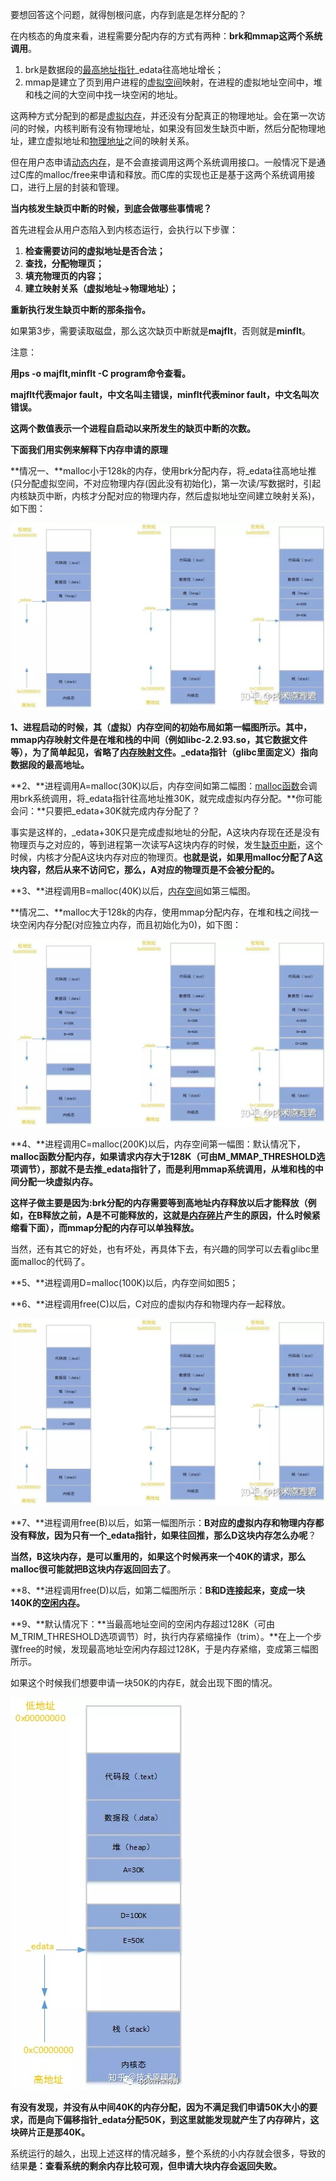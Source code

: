 要想回答这个问题，就得刨根问底，内存到底是怎样分配的？

在内核态的角度来看，进程需要分配内存的方式有两种：**brk和mmap这两个系统调用**。

1. brk是数据段的[最高地址指针](https://www.zhihu.com/search?q=最高地址指针&search_source=Entity&hybrid_search_source=Entity&hybrid_search_extra={"sourceType"%3A"article"%2C"sourceId"%3A69555704})_edata往高地址增长；
2. mmap是建立了页到用户进程的[虚拟空间](https://www.zhihu.com/search?q=虚拟空间&search_source=Entity&hybrid_search_source=Entity&hybrid_search_extra={"sourceType"%3A"article"%2C"sourceId"%3A69555704})映射，在进程的虚拟地址空间中，堆和栈之间的大空间中找一块空闲的地址。

这两种方式分配到的都是[虚拟内存](https://www.zhihu.com/search?q=虚拟内存&search_source=Entity&hybrid_search_source=Entity&hybrid_search_extra={"sourceType"%3A"article"%2C"sourceId"%3A69555704})，并还没有分配真正的物理地址。会在第一次访问的时候，内核判断有没有物理地址，如果没有回发生缺页中断，然后分配物理地址，建立虚拟地址和[物理地址](https://www.zhihu.com/search?q=物理地址&search_source=Entity&hybrid_search_source=Entity&hybrid_search_extra={"sourceType"%3A"article"%2C"sourceId"%3A69555704})之间的映射关系。

但在用户态申请[动态内存](https://www.zhihu.com/search?q=动态内存&search_source=Entity&hybrid_search_source=Entity&hybrid_search_extra={"sourceType"%3A"article"%2C"sourceId"%3A69555704})，是不会直接调用这两个系统调用接口。一般情况下是通过C库的malloc/free来申请和释放。而C库的实现也正是基于这两个系统调用接口，进行上层的封装和管理。



**当内核发生缺页中断的时候，到底会做哪些事情呢？**

首先进程会从用户态陷入到内核态运行，会执行以下步骤：

1. **检查需要访问的虚拟地址是否合法；**
2. **查找，分配物理页；**
3. **填充物理页的内容；**
4. **建立映射关系（虚拟地址->物理地址）；**

**重新执行发生缺页中断的那条指令。**

如果第3步，需要读取磁盘，那么这次缺页中断就是**majflt**，否则就是**minflt**。

注意：

**用ps -o majflt,minflt -C program命令查看。**

**majflt代表major fault，中文名叫主错误，minflt代表minor fault，中文名叫次错误。**

**这两个数值表示一个进程自启动以来所发生的缺页中断的次数。**



**下面我们用实例来解释下内存申请的原理**

**情况一、**malloc小于128k的内存，使用brk分配内存，将_edata往高地址推(只分配虚拟空间，不对应物理内存(因此没有初始化)，第一次读/写数据时，引起内核缺页中断，内核才分配对应的物理内存，然后虚拟地址空间建立映射关系)，如下图：



![img](image/v2-d6752da86a828a4b30048545f775c507_1440w.jpg)



**1、**进程启动的时候，其（虚拟）内存空间的初始布局如第一幅图所示。其中，**mmap内存映射文件是在堆和栈的中间**（例如libc-2.2.93.so，其它数据文件等），为了简单起见，省略了[内存映射文件](https://www.zhihu.com/search?q=内存映射文件&search_source=Entity&hybrid_search_source=Entity&hybrid_search_extra={"sourceType"%3A"article"%2C"sourceId"%3A69555704})。**_edata指针（glibc里面定义）指向数据段的最高地址。**



**2、**进程调用A=malloc(30K)以后，内存空间如第二幅图：[malloc函数](https://www.zhihu.com/search?q=malloc函数&search_source=Entity&hybrid_search_source=Entity&hybrid_search_extra={"sourceType"%3A"article"%2C"sourceId"%3A69555704})会调用brk系统调用，将_edata指针往高地址推30K，就完成虚拟内存分配。**你可能会问：**只要把_edata+30K就完成内存分配了？

事实是这样的，_edata+30K只是完成虚拟地址的分配，A这块内存现在还是没有物理页与之对应的，等到进程第一次读写A这块内存的时候，发生[缺页中断](https://www.zhihu.com/search?q=缺页中断&search_source=Entity&hybrid_search_source=Entity&hybrid_search_extra={"sourceType"%3A"article"%2C"sourceId"%3A69555704})，这个时候，内核才分配A这块内存对应的物理页。**也就是说，如果用malloc分配了A这块内容，然后从来不访问它，那么，A对应的物理页是不会被分配的。**


**3、**进程调用B=malloc(40K)以后，[内存空间](https://www.zhihu.com/search?q=内存空间&search_source=Entity&hybrid_search_source=Entity&hybrid_search_extra={"sourceType"%3A"article"%2C"sourceId"%3A69555704})如第三幅图。



**情况二、**malloc大于128k的内存，使用mmap分配内存，在堆和栈之间找一块空闲内存分配(对应独立内存，而且初始化为0)，如下图：



![img](image/v2-ddbf53c49b6e97e01c0aa045476e54bb_1440w.jpg)



**4、**进程调用C=malloc(200K)以后，内存空间第一幅图：默认情况下，**malloc函数分配内存，如果请求内存大于128K（可由M_MMAP_THRESHOLD选项调节），那就不是去推_edata指针了，而是利用mmap系统调用，从堆和栈的中间分配一块虚拟内存。**

**这样子做主要是因为:brk分配的内存需要等到高地址内存释放以后才能释放（例如，在B释放之前，A是不可能释放的，这就是[内存碎片](https://www.zhihu.com/search?q=内存碎片&search_source=Entity&hybrid_search_source=Entity&hybrid_search_extra={"sourceType"%3A"article"%2C"sourceId"%3A69555704})产生的原因，什么时候紧缩看下面），而mmap分配的内存可以单独释放。**

当然，还有其它的好处，也有坏处，再具体下去，有兴趣的同学可以去看glibc里面malloc的代码了。


**5、**进程调用D=malloc(100K)以后，内存空间如图5；


**6、**进程调用free(C)以后，C对应的虚拟内存和物理内存一起释放。



![img](image/v2-d3d21bcfce40bfdd8ca96ef8d6d1d1ff_1440w.jpg)



**7、**进程调用free(B)以后，如第一幅图所示：**B对应的虚拟内存和物理内存都没有释放，因为只有一个_edata指针，如果往回推，那么D这块内存怎么办呢**？

**当然，B这块内存，是可以重用的，如果这个时候再来一个40K的请求，那么malloc很可能就把B这块内存返回回去了**。


**8、**进程调用free(D)以后，如第二幅图所示：**B和D连接起来，变成一块140K的[空闲内存](https://www.zhihu.com/search?q=空闲内存&search_source=Entity&hybrid_search_source=Entity&hybrid_search_extra={"sourceType"%3A"article"%2C"sourceId"%3A69555704})。**



**9、**默认情况下：**当最高地址空间的空闲内存超过128K（可由M_TRIM_THRESHOLD选项调节）时，执行内存紧缩操作（trim）。**在上一个步骤free的时候，发现最高地址空闲内存超过128K，于是内存紧缩，变成第三幅图所示。



如果这个时候我们想要申请一块50K的内存E，就会出现下图的情况。



![img](image/v2-1018aba25fd85862e2c311ba0940e1b7_1440w.jpg)





**有没有发现，并没有从中间40K的内存分配，因为不满足我们申请50K大小的要求，而是向下偏移指针_edata分配50K，到这里就能发现就产生了内存碎片，这块碎片正是那40K。**

系统运行的越久，出现上述这样的情况越多，整个系统的小内存就会很多，导致的结果**是：查看系统的剩余内存比较可观，但申请大块内存会返回失败。**